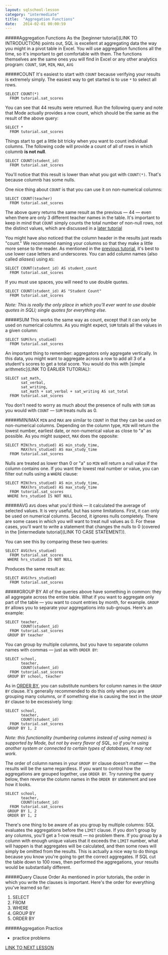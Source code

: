 ```yaml
---
layout: sqlschool-lesson
category: "intermediate"
title:  "Aggregation Functions"
date:   2014-02-01 00:00:59
---
```


#####Aggregation Functions
As the [beginner tutorial](LINK TO INTRODUCTION) points out, SQL is excellent at aggregating data the way you might in a pivot table in Excel. You will use aggregation functions all the time, so it's important to get comfortable with them. The functions themselves are the same ones you will find in Excel or any other analytics program: `COUNT`, `SUM`, `MIN`, `MAX`, `AVG`

#####COUNT
It's easiest to start with `COUNT` because verifying your results is extremely simply. The easiest way to get started is to use `*` to select all rows.

    SELECT COUNT(*)
      FROM tutorial.sat_scores

You can see that 44 results were returned. Run the following query and note that Mode actually provides a row count, which should be the same as the result of the above query:

    SELECT *
      FROM tutorial.sat_scores

Things start to get a little bit tricky when you want to count individual columns. The following code will provide a count of all of rows in which columnb **is not null**.

    SELECT COUNT(student_id)
      FROM tutorial.sat_scores

You'll notice that this result is lower than what you got with `COUNT(*)`. That's because columnb has some nulls.

One nice thing about `COUNT` is that you can use it on non-numerical columns:

    SELECT COUNT(teacher)
      FROM tutorial.sat_scores

The above query returns the same result as the previous &mdash; 44 &mdash; even when there are only 3 different teacher names in the table. It's important to keep in mind that `COUNT` simply counts the total number of non-null rows, not the distinct values, which are discussed in a [later tutorial](LINK) 

You might have also noticed that the column header in the results just reads "count." We recommend naming your columns so that they make a little more sense to the reader. As mentioned in the [previous tutorial](LINK), it's best to use lower case letters and underscores. You can add column names (also called *aliases*) using `AS`:

    SELECT COUNT(student_id) AS student_count
      FROM tutorial.sat_scores

If you must use spaces, you will need to use double quotes.

    SELECT COUNT(student_id) AS "Student Count"
      FROM tutorial.sat_scores

*Note: This is really the only place in which you'll ever want to use double quotes in SQLl; single quotes for everything else.*

#####SUM
This works the same way as count, except that it can only be used on numerical columns. As you might expect, `SUM` totals all the values in a given column:

    SELECT SUM(hrs_studied)
      FROM tutorial.sat_scores

An important thing to remember: aggregators only aggregate vertically. In this data, you might want to aggregate across a row to add all 3 of a student's scores to get a total score. You would do this with [simple arithmetic](LINK TO EARLIER TUTORIAL):

    SELECT sat_math,
           sat_verbal,
           sat_writing,
           sat_math + sat_verbal + sat_writing AS sat_total
      FROM tutorial.sat_scores

You don't need to worry as much about the presence of nulls with `SUM` as you would with `COUNT` &mdash; `SUM` treats nulls as 0.

#####MIN/MAX
`MIN` and `MAX` are similar to `COUNT` in that they can be used on non-numerical columns. Depending on the column type, `MIN` will return the lowest number, earliest date, or non-numerical value as close to "a" as possible. As you might suspect, `MAX` does the opposite:

    SELECT MIN(hrs_studied) AS min_study_time,
           MAX(hrs_studied) AS max_study_time
      FROM tutorial.sat_scores

Nulls are treated as lower than 0 or "a" so `MIN` will return a null value if the column contains one. If you want the lowest real number or value, you can filter out nulls using a `WHERE` clause:

    SELECT MIN(hrs_studied) AS min_study_time,
           MAX(hrs_studied) AS max_study_time
      FROM tutorial.sat_scores
     WHERE hrs_studied IS NOT NULL

#####AVG
`AVG` does what you'd think &mdash; it calculated the average of selected values. It is very useful, but has some limitations. First, it can only be used on numerical columns. Second, it ignores nulls completely. There are some cases in which you will want to treat null values as 0. For these cases, you'll want to write a statement that changes the nulls to 0 (covered in the [intermediate tutorial](LINK TO CASE STATEMENT)).

You can see this by comparing these two queries:

    SELECT AVG(hrs_studied)
      FROM tutorial.sat_scores
     WHERE hrs_studied IS NOT NULL
     
Produces the same result as:

    SELECT AVG(hrs_studied)
      FROM tutorial.sat_scores

#####GROUP BY
All of the queries above have something in common: they all aggregate across the entire table. What if you want to aggregate only part of the table &mdash; you want to count entries by month, for example. `GROUP BY` allows you to separate your aggregations into sub-groups. Here's an example:

    SELECT teacher,
           COUNT(student_id)
      FROM tutorial.sat_scores
     GROUP BY teacher

You can group by multiple columns, but you have to separate column names with commas &mdash; just as with `ORDER BY`:

    SELECT school,
           teacher,
           COUNT(student_id)
      FROM tutorial.sat_scores
     GROUP BY school, teacher

As in [ORDER BY](LINK), you can substitute numbers for column names in the `GROUP BY` clause. It's generally recommended to do this only when you are grouping many columns, or if something else is causing the text in the `GROUP BY` clause to be excessively long:

    SELECT school,
           teacher,
           COUNT(student_id)
      FROM tutorial.sat_scores
     GROUP BY 1, 2

*Note: this functionality (numbering columns instead of using names) is supported by Mode, but not by every flavor of SQL, so if you're using another system or connected to certain types of databases, it may not work.*

The order of column names in your `GROUP BY` clause doesn't matter &mdash; the results will be the same regardless. If you want to control how the aggregations are grouped together, use `ORDER BY`. Try running the query below, then reverse the column names in the `ORDER BY` statement and see how it looks.

    SELECT school,
           teacher,
           COUNT(student_id)
      FROM tutorial.sat_scores
     GROUP BY 1, 2
     ORDER BY 1, 2

There's one thing to be aware of as you group by multiple columns: SQL evaluates the aggregations before the `LIMIT` clause. If you don't group by any columns, you'll get a 1-row result &mdash; no problem there. If you group by a column with enough unique values that it exceeds the `LIMIT` number, what will happen is that aggregates will be calculated, and then some rows will simply be omitted from the results. This is actually a nice way to do things because you know you're going to get the correct aggregates. If SQL cut the table down to 100 rows, then performed the aggregations, your results would be substantially different.

#####Query Clause Order
As mentioned in prior tutorials, the order in which you write the clauses is important. Here's the order for everything you've learned so far:

1. SELECT
2. FROM
3. WHERE
4. GROUP BY
5. ORDER BY

#####Aggregation Practice
* practice problems


[LINK TO NEXT LESSON](LINK "Next Lesson")
